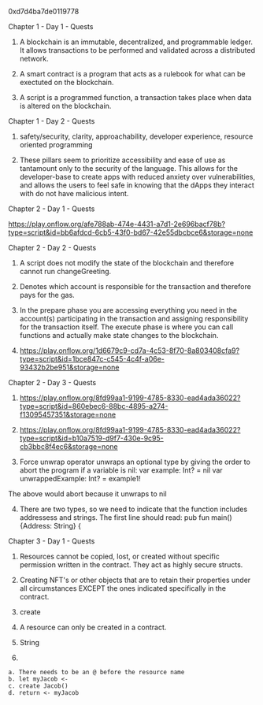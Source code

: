 0xd7d4ba7de0119778

Chapter 1 - Day 1 - Quests

  1. A blockchain is an immutable, decentralized, and programmable ledger. It allows transactions to be performed and validated across a distributed network.

  2. A smart contract is a program that acts as a rulebook for what can be exectuted on the blockchain.

  3. A script is a programmed function, a transaction takes place when data is altered on the blockchain. 

Chapter 1 - Day 2 - Quests

  1. safety/security, clarity, approachability, developer experience, resource oriented programming

  2. These pillars seem to prioritize accessibility and ease of use as tantamount only to the security of the language. This allows for the developer-base to create apps with reduced anxiety over vulnerabilities, and allows the users to feel safe in knowing that the dApps they interact with do not have malicious intent. 

Chapter 2 - Day 1 - Quests

https://play.onflow.org/afe788ab-474e-4431-a7d1-2e696bacf78b?type=script&id=bb6afdcd-6cb5-43f0-bd67-42e55dbcbce6&storage=none

Chapter 2 - Day 2 - Quests

  1. A script does not modify the state of the blockchain and therefore cannot run changeGreeting.
  
  2. Denotes which account is responsible for the transaction and therefore pays for the gas.

  3. In the prepare phase you are accessing everything you need in the account(s) participating in the transaction and assigning responsibility for the transaction itself. The execute phase is where you can call functions and actually make state changes to the blockchain.

  4. https://play.onflow.org/1d6679c9-cd7a-4c53-8f70-8a803408cfa9?type=script&id=1bce847c-c545-4c4f-a06e-93432b2be951&storage=none

Chapter 2 - Day 3 - Quests

  1. https://play.onflow.org/8fd99aa1-9199-4785-8330-ead4ada36022?type=script&id=860ebec6-88bc-4895-a274-f13095457351&storage=none

  2. https://play.onflow.org/8fd99aa1-9199-4785-8330-ead4ada36022?type=script&id=b10a7519-d9f7-430e-9c95-cb3bbc8f4ec6&storage=none
  
  3. Force unwrap operator unwraps an optional type by giving the order to abort the program if a variable is nil:
    var example: Int? = nil
    var unwrappedExample: Int? = example1!
    
  The above would abort because it unwraps to nil
  
  4. There are two types, so we need to indicate that the function includes addressess and strings.
  The first line should read: pub fun main() {Address: String} {
  
Chapter 3 - Day 1 - Quests

  1. Resources cannot be copied, lost, or created without specific permission written in the contract. They act as highly secure structs.
  
  2. Creating NFT's or other objects that are to retain their properties under all circumstances EXCEPT the ones indicated specifically in the contract.

  3. create

  4. A resource can only be created in a contract.

  5. String

  6.
    a. There needs to be an @ before the resource name
    b. let myJacob <-
    c. create Jacob()
    d. return <- myJacob
